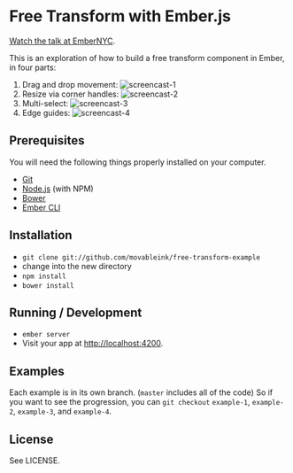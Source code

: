 # Free Transform with Ember.js

[Watch the talk at EmberNYC](https://www.youtube.com/watch?v=gRpz5SZ7b7Q#t=2550).

This is an exploration of how to build a free transform component in Ember, in four parts:

1. Drag and drop movement: ![screencast-1](http://movableink.github.io/free-transform-example/gifs/transform-1.gif)
2. Resize via corner handles: ![screencast-2](http://movableink.github.io/free-transform-example/gifs/transform-2.gif)
3. Multi-select: ![screencast-3](http://movableink.github.io/free-transform-example/gifs/transform-3.gif)
4. Edge guides: ![screencast-4](http://movableink.github.io/free-transform-example/gifs/transform-4.gif)

## Prerequisites

You will need the following things properly installed on your computer.

* [Git](http://git-scm.com/)
* [Node.js](http://nodejs.org/) (with NPM)
* [Bower](http://bower.io/)
* [Ember CLI](http://www.ember-cli.com/)

## Installation

* `git clone git://github.com/movableink/free-transform-example`
* change into the new directory
* `npm install`
* `bower install`

## Running / Development

* `ember server`
* Visit your app at [http://localhost:4200](http://localhost:4200).

## Examples

Each example is in its own branch. (`master` includes all of the code) So if you want to see the progression, you can `git checkout` `example-1`, `example-2`, `example-3`, and `example-4`.

## License

See LICENSE.
